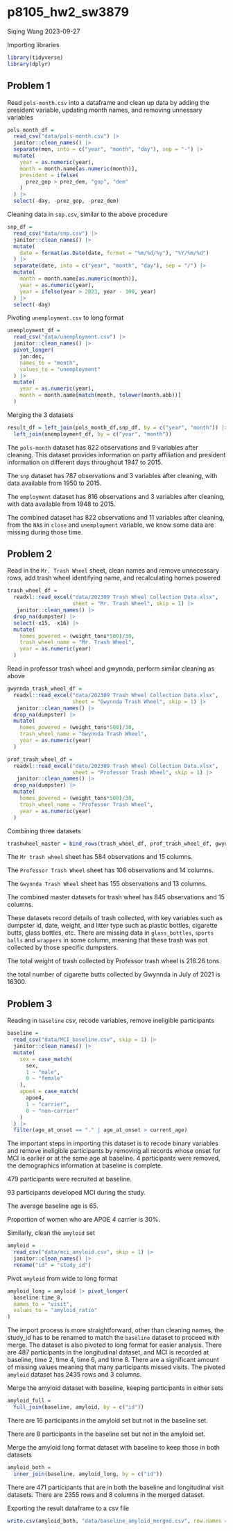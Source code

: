 p8105_hw2_sw3879
================
Siqing Wang
2023-09-27

Importing libraries

``` r
library(tidyverse)
library(dplyr)
```

## Problem 1

Read `pols-month.csv` into a dataframe and clean up data by adding the
president variable, updating month names, and removing unnessary
variables

``` r
pols_month_df = 
  read_csv("data/pols-month.csv") |> 
  janitor::clean_names() |> 
  separate(mon, into = c("year", "month", "day"), sep = "-") |> 
  mutate(
    year = as.numeric(year),
    month = month.name[as.numeric(month)],
    president = ifelse(
      prez_gop > prez_dem, "gop", "dem"
    )
  ) |> 
  select(-day, -prez_gop, -prez_dem)
```

Cleaning data in `snp.csv`, similar to the above procedure

``` r
snp_df = 
  read_csv("data/snp.csv") |> 
  janitor::clean_names() |> 
  mutate(
    date = format(as.Date(date, format = "%m/%d/%y"), "%Y/%m/%d")
  ) |> 
  separate(date, into = c("year", "month", "day"), sep = "/") |> 
  mutate(
    month = month.name[as.numeric(month)],
    year = as.numeric(year),
    year = ifelse(year > 2023, year - 100, year)
  ) |> 
  select(-day)
```

Pivoting `unemployment.csv` to long format

``` r
unemployment_df = 
  read_csv("data/unemployment.csv") |> 
  janitor::clean_names() |> 
  pivot_longer(
    jan:dec,
    names_to = "month",
    values_to = "unemployment"
  ) |> 
  mutate(
    year = as.numeric(year),
    month = month.name[match(month, tolower(month.abb))]
  )
```

Merging the 3 datasets

``` r
result_df = left_join(pols_month_df,snp_df, by = c("year", "month")) |> 
  left_join(unemployment_df, by = c("year", "month"))
```

The `pols-month` dataset has 822 observations and 9 variables after
cleaning. This dataset provides information on party affiliation and
president information on different days throughout 1947 to 2015.

The `snp` dataset has 787 observations and 3 variables after cleaning,
with data available from 1950 to 2015.

The `employment` dataset has 816 observations and 3 variables after
cleaning, with data available from 1948 to 2015.

The combined dataset has 822 observations and 11 variables after
cleaning, from the `NA`s in `close` and `unemployment` variable, we know
some data are missing during those time.

## Problem 2

Read in the `Mr. Trash Wheel` sheet, clean names and remove unnecessary
rows, add trash wheel identifying name, and recalculating homes powered

``` r
trash_wheel_df = 
  readxl::read_excel("data/202309 Trash Wheel Collection Data.xlsx", 
                     sheet = "Mr. Trash Wheel", skip = 1) |> 
   janitor::clean_names() |>
  drop_na(dumpster) |> 
  select(-x15, -x16) |> 
  mutate(
    homes_powered = (weight_tons*500)/30,
    trash_wheel_name = "Mr. Trash Wheel",
    year = as.numeric(year)
  )
```

Read in professor trash wheel and gwynnda, perform similar cleaning as
above

``` r
gwynnda_trash_wheel_df = 
  readxl::read_excel("data/202309 Trash Wheel Collection Data.xlsx", 
                     sheet = "Gwynnda Trash Wheel", skip = 1) |> 
   janitor::clean_names() |>
  drop_na(dumpster) |> 
  mutate(
    homes_powered = (weight_tons*500)/30,
    trash_wheel_name = "Gwynnda Trash Wheel",
    year = as.numeric(year)
  )

prof_trash_wheel_df = 
  readxl::read_excel("data/202309 Trash Wheel Collection Data.xlsx", 
                     sheet = "Professor Trash Wheel", skip = 1) |> 
   janitor::clean_names() |>
  drop_na(dumpster) |> 
  mutate(
    homes_powered = (weight_tons*500)/30,
    trash_wheel_name = "Professor Trash Wheel",
    year = as.numeric(year)
  )
```

Combining three datasets

``` r
trashwheel_master = bind_rows(trash_wheel_df, prof_trash_wheel_df, gwynnda_trash_wheel_df) |> select(trash_wheel_name = "trash_wheel_name", everything())
```

The `Mr trash wheel` sheet has 584 observations and 15 columns.

The `Professor Trash Wheel` sheet has 106 observations and 14 columns.

The `Gwynnda Trash Wheel` sheet has 155 observations and 13 columns.

The combined master datasets for trash wheel has 845 observations and 15
columns.

These datasets record details of trash collected, with key variables
such as dumpster id, date, weight, and litter type such as plastic
bottles, cigarette butts, glass bottles, etc. There are missing data in
`glass_bottles`, `sports balls` and `wrappers` in some column, meaning
that these trash was not collected by those specific dumpsters.

The total weight of trash collected by Professor trash wheel is 216.26
tons.

the total number of cigarette butts collected by Gwynnda in July of 2021
is 16300.

## Problem 3

Reading in `baseline` csv, recode variables, remove ineligible
participants

``` r
baseline = 
  read_csv("data/MCI_baseline.csv", skip = 1) |> 
  janitor::clean_names() |> 
  mutate(
    sex = case_match(
      sex,
      1 ~ "male",
      0 ~ "female"
    ),
    apoe4 = case_match(
      apoe4,
      1 ~ "carrier",
      0 ~ "non-carrier"
    )
  ) |> 
  filter(age_at_onset == "." | age_at_onset > current_age)
```

The important steps in importing this dataset is to recode binary
variables and remove ineligible participants by removing all records
whose onset for MCI is earlier or at the same age at baseline. 4
participants were removed, the demographics information at baseline is
complete.

479 participants were recruited at baseline.

93 participants developed MCI during the study.

The average baseline age is 65.

Proportion of women who are APOE 4 carrier is 30%.

Similarly, clean the `amyloid` set

``` r
amyloid = 
  read_csv("data/mci_amyloid.csv", skip = 1) |> 
  janitor::clean_names() |> 
  rename("id" = "study_id") 
```

Pivot `amyloid` from wide to long format

``` r
amyloid_long = amyloid |> pivot_longer(
  baseline:time_8,
  names_to = "visit",
  values_to = "amyloid_ratio"
)
```

The import process is more straightforward, other than cleaning names,
the study_id has to be renamed to match the `baseline` dataset to
proceed with merge. The dataset is also pivoted to long format for
easier analysis. There are 487 participants in the longitudinal dataset,
and MCI is recorded at baseline, time 2, time 4, time 6, and time 8.
There are a significant amount of missing values meaning that many
participants missed visits. The pivoted `amyloid` dataset has 2435 rows
and 3 columns.

Merge the amyloid dataset with baseline, keeping participants in either
sets

``` r
amyloid_full = 
  full_join(baseline, amyloid, by = c("id"))
```

There are 16 participants in the amyloid set but not in the baseline
set.

There are 8 participants in the baseline set but not in the amyloid set.

Merge the amyloid long format dataset with baseline to keep those in
both datasets

``` r
amyloid_both = 
  inner_join(baseline, amyloid_long, by = c("id"))
```

There are 471 participants that are in both the baseline and
longitudinal visit datasets. There are 2355 rows and 8 columns in the
merged dataset.

Exporting the result dataframe to a csv file

``` r
write.csv(amyloid_both, "data/baseline_amyloid_merged.csv", row.names = FALSE)
```

